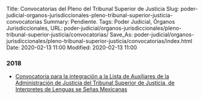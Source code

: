 Title: Convocatorias del Pleno del Tribunal Superior de Justicia
Slug: poder-judicial-organos-jurisdiccionales-pleno-tribunal-superior-justicia-convocatorias
Summary: Pendiente.
Tags: Poder Judicial, Órganos Jurisdiccionales,
URL: poder-judicial/organos-jurisdiccionales/pleno-tribunal-superior-justicia/convocatorias/
Save_As: poder-judicial/organos-jurisdiccionales/pleno-tribunal-superior-justicia/convocatorias/index.html
Date: 2020-02-13 11:00
Modified: 2020-02-13 11:00


### 2018

* [Convocatoria para la integración a la Lista de Auxiliares de la Administración de Justicia del Tribunal Superior de Justicia, de Interpretes de Lenguas se Señas Mexicanas](2018-02-23/)
